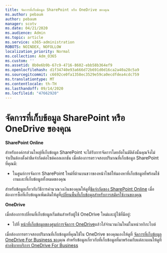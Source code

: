 ```yaml
---
title: จัดการที่เก็บข้อมูล SharePoint หรือ OneDrive ของคุณ
ms.author: pebaum
author: pebaum
manager: scotv
ms.date: 04/21/2020
ms.audience: Admin
ms.topic: article
ms.service: o365-administration
ROBOTS: NOINDEX, NOFOLLOW
localization_priority: Normal
ms.collection: Adm_O365
ms.custom: ''
ms.assetid: 8b0e6b9b-67c9-4716-8602-ebb58b364ef9
ms.openlocfilehash: d1f34740e93a666d72b691d0d16ca2a40a28c5a9
ms.sourcegitcommit: c6692ce0fa1358ec3529e59ca0ecdfdea4cdc759
ms.translationtype: MT
ms.contentlocale: th-TH
ms.lasthandoff: 09/14/2020
ms.locfileid: "47662920"
---
```

# <a name="manage-your-sharepoint-or-onedrive-storage"></a>จัดการที่เก็บข้อมูล SharePoint หรือ OneDrive ของคุณ

 **SharePoint Online**
  
สำหรับองค์กรส่วนใหญ่ที่เก็บข้อมูล SharePoint จะได้รับการจัดการโดยอัตโนมัติดังนั้นคุณจึงไม่จำเป็นต้องตั้งค่าขีดจำกัดต่อไซต์คอลเลกชัน เมื่อต้องการตรวจสอบปริมาณที่เก็บข้อมูล SharePoint ที่คุณมี:
  
- ในศูนย์การจัดการ SharePoint ใหม่ที่ด้านบนขวาของหน้าไซต์ให้มองหาที่เก็บข้อมูลที่พร้อมใช้งานและที่เก็บข้อมูลทั้งหมดของคุณ
    
สำหรับข้อมูลเกี่ยวกับวิธีการคำนวณวงเงินของคุณให้ดูที่[ขีดจำกัดของ SharePoint Online](https://go.microsoft.com/fwlink/p/?LinkID=856113) เมื่อต้องการซื้อที่เก็บข้อมูลเพิ่มเติมให้ดูที่[เปลี่ยนพื้นที่เก็บข้อมูลสำหรับการสมัครใช้งานของคุณ](https://go.microsoft.com/fwlink/?linkid=866428)
  
 **OneDrive**
  
เมื่อต้องการเปลี่ยนที่เก็บข้อมูลเริ่มต้นสำหรับผู้ใช้ OneDrive ใหม่และผู้ใช้ที่มีอยู่:
  
- ไปที่ [หน้าที่เก็บข้อมูลของศูนย์การจัดการ OneDrive](https://admin.onedrive.com/?v=StorageSettings)แล้วใส่จำนวนเงินใหม่ในหน่วยกิกะไบต์
    
เมื่อต้องการตรวจสอบปริมาณที่เก็บข้อมูลที่คุณใช้ใน OneDrive ของคุณเองให้ดูที่ [จัดการที่เก็บข้อมูล OneDrive For Business ของ](https://go.microsoft.com/fwlink/?linkid=866429)คุณ สำหรับข้อมูลเกี่ยวกับที่เก็บข้อมูลที่มาพร้อมกับแต่ละแผนให้ดูที่[คำอธิบายบริการ OneDrive For Business](https://go.microsoft.com/fwlink/p/?LinkID=826071)
  

